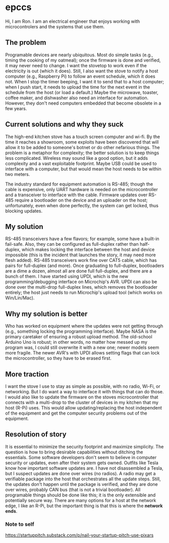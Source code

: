 # epccs

Hi, I am Ron. I am an electrical engineer that enjoys working with microcontrolers and the systems that use them.

## The problem

Programable devices are nearly ubiquitous. Most do simple tasks (e.g., timing the cooking of my oatmeal); once the firmware is done and verified, it may never need to change. I want the stovetop to work even if the electricity is out (which it does). Still, I also want the stove to notify a host computer (e.g., Raspberry Pi) to follow an event schedule, which it does not. When I stop the timer beeping, I want it to send that to a host computer; when I push start, it needs to upload the time for the next event in the schedule from the host (or load a default.) Maybe the microwave, toaster, coffee maker, and dishwasher also need an interface for automation. However, they don't need computers embedded that become obsolete in a few years.

## Current solutions and why they suck

The high-end kitchen stove has a touch screen computer and wi-fi. By the time it reaches a showroom, some exploits have been discovered that will allow it to be added to someone's botnet or do other nefarious things. The problem is a metaphor for complexity; the better solution is to keep things less complicated. Wireless may sound like a good option, but it adds complexity and a vast exploitable footprint. Maybe USB could be used to interface with a computer, but that would mean the host needs to be within two meters.

The industry standard for equipment automation is RS-485; though the cable is expensive, only UART hardware is needed on the microcontroller and a transceiver to interface with the cable. Firmware updates over RS-485 require a bootloader on the device and an uploader on the host; unfortunately, even when done perfectly, the system can get locked, thus blocking updates.

## My solution

RS-485 transceivers have a few flavors; for example, some have a built-in fail-safe. Also, they can be configured as full-duplex rather than half-duplex, which makes locking the interface between the host and device impossible (this is the incident that launches the story, it may need more flesh added). RS-485 transceivers work fine over CAT5 cable, which has pairs for full-duplex (and more). Once graduating to full-duplex, bootloaders are a dime a dozen, almost all are done full full-duplex, and there are a bunch of them. I have started using UPDI, which is the new programming/debugging interface on Microchip's AVR. UPDI can also be done over the multi-drop full-duplex lines, which removes the bootloader entirely; the host just needs to run Microchip's upload tool (which works on Win/Lin/Mac).

## Why my solution is better

Who has worked on equipment where the updates were not getting through (e.g., something locking the programming interface).  Maybe NASA is the primary caretaker of ensuring a robust upload method. The old-school Arduino Uno is robust; in other words, no matter how messed up my program was, I could still overwrite it with a new one; newer models seem more fragile. The newer AVR's with UPDI allows setting flags that can lock the microcontroller, so they have to be erased first.

## More traction

I want the stove I use to stay as simple as possible, with no radio, Wi-Fi, or networking. But I do want a way to interface it with things that can do those. I would also like to update the firmware on the stoves microcontroller that connects with a multi-drop to the cluster of devices in my kitchen that my host (R-Pi) uses. This would allow updating/replacing the host independent of the equipment and get the computer security problems out of the equipment.

## Resolution of story

It is essential to minimize the security footprint and maximize simplicity. The question is how to bring desirable capabilities without ditching the essentials. Some software developers don't seem to believe in computer security or updates, even after their system gets owned. Outfits like Tesla know how important software updates are. I have not disassembled a Tesla, but I suspect updates are done over wires (no radios). A radio may get a verifiable package into the host that orchestrates all the update steps. Still, the updates don't happen until the package is verified, and they are done over wires, probably CAN bus (that is not a trivial bootloader). All programable things should be done like this; it is the only extensible and potentially secure way. There are many options for a host at the network edge, I like an R-Pi, but the important thing is that this is where the **network ends**.

### Note to self

<https://startuppitch.substack.com/p/nail-your-startup-pitch-use-pixars>